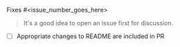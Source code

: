 Fixes #<issue_number_goes_here>

> It's a good idea to open an issue first for discussion.

- [ ] Appropriate changes to README are included in PR
